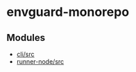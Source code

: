 # envguard-monorepo

## Modules

- [cli/src](cli/src/index.md)
- [runner-node/src](runner-node/src/index.md)
